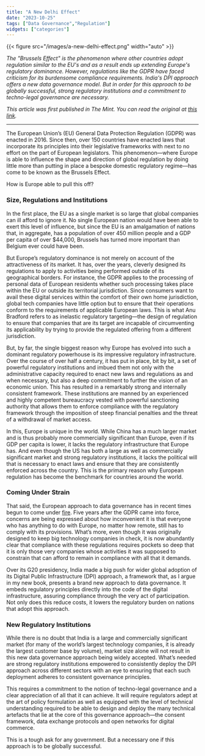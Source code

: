 ```yaml
---
title: "A New Delhi Effect"
date: "2023-10-25"
tags: ["Data Governance","Regulation"]
widgets: ["categories"]
---
```


{{< figure src="/images/a-new-delhi-effect.png" width="auto" >}}

_The "Brussels Effect" is the phenomenon where other countries adopt regulation similar to the EU's and as a result ends up extending Europe's regulatory dominance. However, regulations like the GDPR have faced criticism for its burdensome compliance requirements. India's DPI approach offers a new data governance model. But in order for this approach to be globally successful, strong regulatory institutions and a commitment to techno-legal governance are necessary._

<!--more-->

_This article was first published in The Mint. You can read the original at [this link](https://www.livemint.com/opinion/online-views/indias-dpi-approach-could-yet-rival-the-brussels-effect-11698159619058.html)._

* * *

The European Union’s (EU) General Data Protection Regulation (GDPR) was enacted in 2016. Since then, over 150 countries have enacted laws that incorporate its principles into their legislative frameworks with next to no effort on the part of European legislators. This phenomenon—where Europe is able to influence the shape and direction of global regulation by doing little more than putting in place a bespoke domestic regulatory regime—has come to be known as the Brussels Effect.

How is Europe able to pull this off?

### Size, Regulations and Institutions

In the first place, the EU as a single market is so large that global companies can ill afford to ignore it. No single European nation would have been able to exert this level of influence, but since the EU is an amalgamation of nations that, in aggregate, has a population of over 450 million people and a GDP per capita of over $44,000, Brussels has turned more important than Belgium ever could have been.

But Europe’s regulatory dominance is not merely on account of the attractiveness of its market. It has, over the years, cleverly designed its regulations to apply to activities being performed outside of its geographical borders. For instance, the GDPR applies to the processing of personal data of European residents whether such processing takes place within the EU or outside its territorial jurisdiction. Since consumers want to avail these digital services within the comfort of their own home jurisdiction, global tech companies have little option but to ensure that their operations conform to the requirements of applicable European laws. This is what Anu Bradford refers to as inelastic regulatory targeting—the design of regulation to ensure that companies that are its target are incapable of circumventing its applicability by trying to provide the regulated offering from a different jurisdiction.

But, by far, the single biggest reason why Europe has evolved into such a dominant regulatory powerhouse is its impressive regulatory infrastructure. Over the course of over half a century, it has put in place, bit by bit, a set of powerful regulatory institutions and imbued them not only with the administrative capacity required to enact new laws and regulations as and when necessary, but also a deep commitment to further the vision of an economic union. This has resulted in a remarkably strong and internally consistent framework. These institutions are manned by an experienced and highly competent bureaucracy vested with powerful sanctioning authority that allows them to enforce compliance with the regulatory framework through the imposition of steep financial penalties and the threat of a withdrawal of market access.

In this, Europe is unique in the world. While China has a much larger market and is thus probably more commercially significant than Europe, even if its GDP per capita is lower, it lacks the regulatory infrastructure that Europe has. And even though the US has both a large as well as commercially significant market and strong regulatory institutions, it lacks the political will that is necessary to enact laws and ensure that they are consistently enforced across the country. This is the primary reason why European regulation has become the benchmark for countries around the world.

### Coming Under Strain

That said, the European approach to data governance has in recent times begun to come under [fire](https://www.livemint.com/topic/fire). Five years after the GDPR came into force, concerns are being expressed about how inconvenient it is that everyone who has anything to do with Europe, no matter how remote, still has to comply with its provisions. What’s more, even though it was originally designed to keep big technology companies in check, it is now abundantly clear that compliance with these regulations requires pockets so deep that it is only those very companies whose activities it was supposed to constrain that can afford to remain in compliance with all that it demands.

Over its G20 presidency, India made a big push for wider global adoption of its Digital Public Infrastructure (DPI) approach, a framework that, as I argue in my new book, presents a brand new approach to data governance. It embeds regulatory principles directly into the code of the digital infrastructure, assuring compliance through the very act of participation. Not only does this reduce costs, it lowers the regulatory burden on nations that adopt this approach.

### New Regulatory Institutions

While there is no doubt that India is a large and commercially significant market (for many of the world’s largest technology companies, it is already the largest customer base by volume), market size alone will not result in this new data governance approach being widely accepted. What’s needed are strong regulatory institutions empowered to consistently deploy the DPI approach across different sectors with an eye to ensuring that each such deployment adheres to consistent governance principles.

This requires a commitment to the notion of techno-legal governance and a clear appreciation of all that it can achieve. It will require regulators adept at the art of policy formulation as well as equipped with the level of technical understanding required to be able to design and deploy the many technical artefacts that lie at the core of this governance approach—the consent framework, data exchange protocols and open networks for digital commerce.

This is a tough ask for any government. But a necessary one if this approach is to be globally successful.